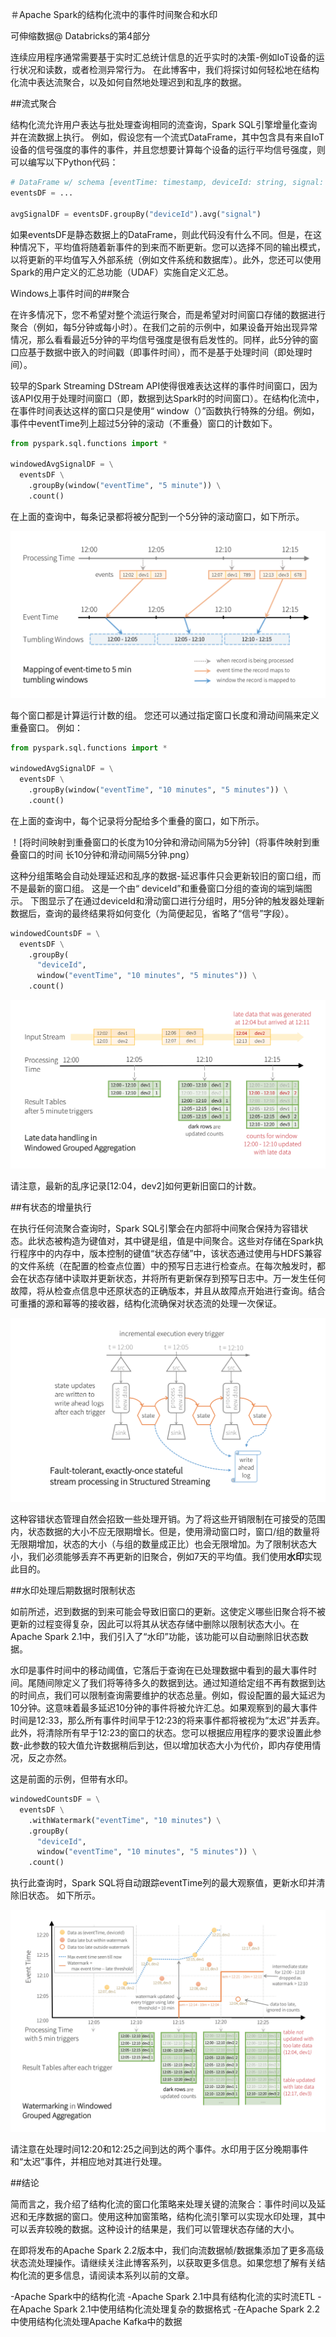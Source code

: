 ＃Apache Spark的结构化流中的事件时间聚合和水印

可伸缩数据@ Databricks的第4部分

连续应用程序通常需要基于实时汇总统计信息的近乎实时的决策-例如IoT设备的运行状况和读数，或者检测异常行为。 在此博客中，我们将探讨如何轻松地在结构化流中表达流聚合，以及如何自然地处理迟到和乱序的数据。

##流式聚合

结构化流允许用户表达与批处理查询相同的流查询，Spark SQL引擎增量化查询并在流数据上执行。 例如，假设您有一个流式DataFrame，其中包含具有来自IoT设备的信号强度的事件的事件，并且您想要计算每个设备的运行平均信号强度，则可以编写以下Python代码：

```python
# DataFrame w/ schema [eventTime: timestamp, deviceId: string, signal: bigint]
eventsDF = ...

avgSignalDF = eventsDF.groupBy("deviceId").avg("signal")
```

如果eventsDF是静态数据上的DataFrame，则此代码没有什么不同。但是，在这种情况下，平均值将随着新事件的到来而不断更新。您可以选择不同的输出模式，以将更新的平均值写入外部系统（例如文件系统和数据库）。此外，您还可以使用Spark的用户定义的汇总功能（UDAF）实施自定义汇总。

Windows上事件时间的##聚合

在许多情况下，您不希望对整个流运行聚合，而是希望对时间窗口存储的数据进行聚合（例如，每5分钟或每小时）。在我们之前的示例中，如果设备开始出现异常情况，那么看看最近5分钟的平均信号强度是很有启发性的。同样，此5分钟的窗口应基于数据中嵌入的时间戳（即事件时间），而不是基于处理时间（即处理时间）。

较早的Spark Streaming DStream API使得很难表达这样的事件时间窗口，因为该API仅用于处理时间窗口（即，数据到达Spark时的时间窗口）。在结构化流中，在事件时间表达这样的窗口只是使用“ window（）”函数执行特殊的分组。例如，事件中eventTime列上超过5分钟的滚动（不重叠）窗口的计数如下。

```python
from pyspark.sql.functions import *

windowedAvgSignalDF = \
  eventsDF \
    .groupBy(window("eventTime", "5 minute")) \
    .count()
```

在上面的查询中，每条记录都将被分配到一个5分钟的滚动窗口，如下所示。

![mapping-of-event-time-to-5-min-tumbling-windows](./mapping-of-event-time-to-5-min-tumbling-windows.png)

每个窗口都是计算运行计数的组。 您还可以通过指定窗口长度和滑动间隔来定义重叠窗口。 例如：

```python
from pyspark.sql.functions import *

windowedAvgSignalDF = \
  eventsDF \
    .groupBy(window("eventTime", "10 minutes", "5 minutes")) \
    .count()
```

在上面的查询中，每个记录将分配给多个重叠的窗口，如下所示。

！[将时间映射到重叠窗口的长度为10分钟和滑动间隔为5分钟]（将事件映射到重叠窗口的时间 长10分钟和滑动间隔5分钟.png）

这种分组策略会自动处理延迟和乱序的数据-延迟事件只会更新较旧的窗口组，而不是最新的窗口组。 这是一个由“ deviceId”和重叠窗口分组的查询的端到端图示。 下图显示了在通过deviceId和滑动窗口进行分组时，用5分钟的触发器处理新数据后，查询的最终结果将如何变化（为简便起见，省略了“信号”字段）。

```python
windowedCountsDF = \
  eventsDF \
    .groupBy(
      "deviceId",
      window("eventTime", "10 minutes", "5 minutes")) \
    .count()
```

![late-data-handling-in-windowed-grouped-aggregation](./late-data-handling-in-windowed-grouped-aggregation.png)

请注意，最新的乱序记录[12:04，dev2]如何更新旧窗口的计数。

##有状态的增量执行

在执行任何流聚合查询时，Spark SQL引擎会在内部将中间聚合保持为容错状态。此状态被构造为键值对，其中键是组，值是中间聚合。这些对存储在Spark执行程序中的内存中，版本控制的键值“状态存储”中，该状态通过使用与HDFS兼容的文件系统（在配置的检查点位置）中的预写日志进行检查点。在每次触发时，都会在状态存储中读取并更新状态，并将所有更新保存到预写日志中。万一发生任何故障，将从检查点信息中还原状态的正确版本，并且从故障点开始进行查询。结合可重播的源和幂等的接收器，结构化流确保对状态流的处理一次保证。

![fault-tolerant-exactly-once-stateful-stream-processing-in-structured-streaming](./fault-tolerant-exactly-once-stateful-stream-processing-in-structured-streaming.png)

这种容错状态管理自然会招致一些处理开销。为了将这些开销限制在可接受的范围内，状态数据的大小不应无限期增长。但是，使用滑动窗口时，窗口/组的数量将无限期增加，状态的大小（与组的数量成正比）也会无限增加。为了限制状态大小，我们必须能够丢弃不再更新的旧聚合，例如7天的平均值。我们使用**水印**实现此目的。

##水印处理后期数据时限制状态

如前所述，迟到数据的到来可能会导致旧窗口的更新。这使定义哪些旧聚合将不被更新的过程变得复杂，因此可以将其从状态存储中删除以限制状态大小。在Apache Spark 2.1中，我们引入了“水印”功能，该功能可以自动删除旧状态数据。

水印是事件时间中的移动阈值，它落后于查询在已处理数据中看到的最大事件时间。尾随间隙定义了我们将等待多久的数据到达。通过知道给定组不再有数据到达的时间点，我们可以限制查询需要维护的状态总量。例如，假设配置的最大延迟为10分钟。这意味着最多延迟10分钟的事件将被允许汇总。如果观察到的最大事件时间是12:33，那么所有事件时间早于12:23的将来事件都将被视为“太迟”并丢弃。此外，将清除所有早于12:23的窗口的状态。您可以根据应用程序的要求设置此参数-此参数的较大值允许数据稍后到达，但以增加状态大小为代价，即内存使用情况，反之亦然。

这是前面的示例，但带有水印。

```python
windowedCountsDF = \
  eventsDF \
    .withWatermark("eventTime", "10 minutes") \
    .groupBy(
      "deviceId",
      window("eventTime", "10 minutes", "5 minutes")) \
    .count()
```

执行此查询时，Spark SQL将自动跟踪eventTime列的最大观察值，更新水印并清除旧状态。 如下所示。

![watermarking-in-windowed-grouped-aggregation.png](./watermarking-in-windowed-grouped-aggregation.png)

请注意在处理时间12:20和12:25之间到达的两个事件。水印用于区分晚期事件和“太迟”事件，并相应地对其进行处理。

##结论

简而言之，我介绍了结构化流的窗口化策略来处理关键的流聚合：事件时间以及延迟和无序数据的窗口。使用这种加窗策略，结构化流引擎可以实现水印处理，其中可以丢弃较晚的数据。这种设计的结果是，我们可以管理状态存储的大小。

在即将发布的Apache Spark 2.2版本中，我们向流数据帧/数据集添加了更多高级状态流处理操作。请继续关注此博客系列，以获取更多信息。如果您想了解有关结构化流的更多信息，请阅读本系列以前的文章。

-Apache Spark中的结构化流
-Apache Spark 2.1中具有结构化流的实时流ETL
-在Apache Spark 2.1中使用结构化流处理复杂的数据格式
-在Apache Spark 2.2中使用结构化流处理Apache Kafka中的数据
